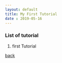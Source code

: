 ```yaml
---
layout: default
title: My First Tutorial
date : 2019-05-16 
---
```


### List of tutorial

1. first Tutorial

[back](../)